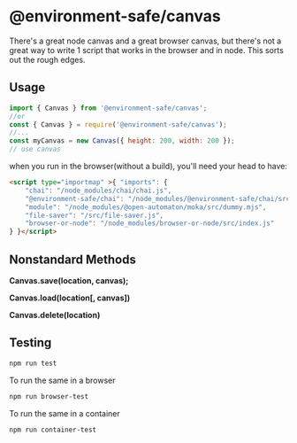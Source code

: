 @environment-safe/canvas
========================


There's a great node canvas and a great browser canvas, but there's not a great way to write 1 script that works in the browser and in node. This sorts out the rough edges.

Usage
-----

```javascript
import { Canvas } from '@environment-safe/canvas';
//or
const { Canvas } = require('@environment-safe/canvas');
//...
const myCanvas = new Canvas({ height: 200, width: 200 });
// use canvas
```
when you run in the browser(without a build), you'll need your head to have:
```html
<script type="importmap" >{ "imports": {
    "chai": "/node_modules/chai/chai.js",
    "@environment-safe/chai": "/node_modules/@environment-safe/chai/src/index.mjs",
    "module": "/node_modules/@open-automaton/moka/src/dummy.mjs",
    "file-saver": "/src/file-saver.js",
    "browser-or-node": "/node_modules/browser-or-node/src/index.js"
} }</script>
```

Nonstandard Methods
-------------------

**Canvas.save(location, canvas);**

**Canvas.load(location[, canvas])**

**Canvas.delete(location)**

Testing
-------

```bash
npm run test
```

To run the same in a browser

```bash
npm run browser-test
```

To run the same in a container

```bash
npm run container-test
```
